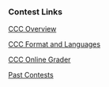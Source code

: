 ### Contest Links

[CCC Overview](https://cemc.uwaterloo.ca/contests/ccc-cco.html)

[CCC Format and Languages](https://cemc.uwaterloo.ca/contests/computing/details.html)

[CCC Online Grader](https://cccgrader.com/)

[Past Contests](https://cemc.uwaterloo.ca/contests/past_contests.html#ccc)
